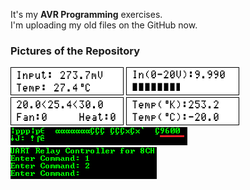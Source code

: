 It's my **AVR Programming** exercises.  
I'm uploading my old files on the GitHub now.

### Pictures of the Repository
![](Thermometer%20Using%20LM35/Simulate/Album.png)
![](Voltmeter%20for%200-20V%20with%20Bar%20Display/Simulate/Album.png)
![](Thermostat%20Using%20LM35/Simulate/Album.png)
![](Thermometer%20Using%20LM335/Simulate/Album.png)
![](Baud%20Rate%20Finder%20for%20UART/Simulate/Album.png)
![](UART%20Relay%20Controller_8CH/Simulate/Album.png)
